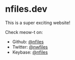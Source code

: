 # nfiles.dev
This is a super exciting website!

Check meow-t on:
- Github: [@nfiles](https://github.com/nfiles)
- Twitter: [@nwfiles](https://twitter.com/nwfiles)
- Keybase: [@nfiles](https://keybase.io/nfiles)
